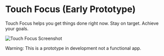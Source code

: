 Touch Focus (Early Prototype)
===========

Touch Focus helps you get things done right now. Stay on target. Achieve your goals.

![Touch Focus Screenshot](/adobbs/touch-focus/blob/master/img/focus2.png "Latest Screenshot")

Warning: This is a prototype in development not a functional app.